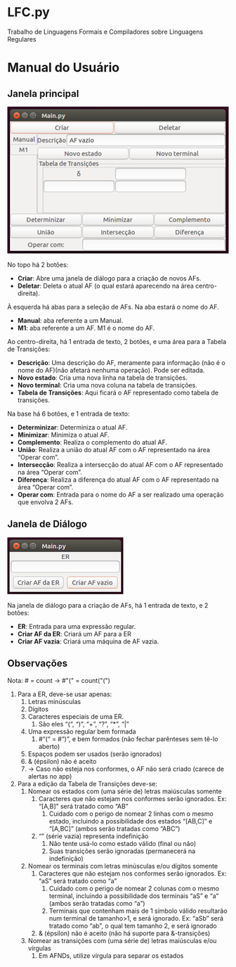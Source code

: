 # LFC.py
Trabalho de Linguagens Formais e Compiladores sobre Linguagens Regulares

# Manual do Usuário

## Janela principal

<img src=misc/mainwindow.png>

No topo há 2 botões:
* __Criar__: Abre uma janela de diálogo para a criação de novos AFs.
* __Deletar__: Deleta o atual AF (o qual estará aparecendo na área centro-direita).

À esquerda há abas para a seleção de AFs. Na aba estará o nome do AF.
* __Manual__: aba referente a um Manual.
* __M1__: aba referente a um AF. M1 é o nome do AF.

Ao centro-direita, há 1 entrada de texto, 2 botões, e uma área para a Tabela de Transições:
* __Descrição__: Uma descrição do AF, meramente para informação (não é o nome do AF)(não afetará nenhuma operação). Pode ser editada.
* __Novo estado__: Cria uma nova linha na tabela de transições.
* __Novo terminal__: Cria uma nova coluna na tabela de transições.
* __Tabela de Transições__: Aqui ficará o AF representado como tabela de transições.

Na base há 6 botões, e 1 entrada de texto:
* __Determinizar__: Determiniza o atual AF.
* __Minimizar__: Minimiza o atual AF.
* __Complemento__: Realiza o complemento do atual AF.
* __União__: Realiza a união do atual AF com o AF representado na área “Operar com”.
* __Intersecção__: Realiza a intersecção do atual AF com o AF representado na área “Operar com”.
* __Diferença__: Realiza a diferença do atual AF com o AF representado na área “Operar com”.
* __Operar com__: Entrada para o nome do AF a ser realizado uma operação que envolva 2 AFs.

## Janela de Diálogo

<img src=misc/dialog.png>

Na janela de diálogo para a criação de AFs, há 1 entrada de texto, e 2 botões:
* __ER__: Entrada para uma expressão regular.
* __Criar AF da ER__: Criará um AF para a ER
* __Criar AF vazia__: Criará uma máquina de AF vazia.

## Observações

Nota: # = count → #"(" = count("(")

1. Para a ER, deve-se usar apenas:
    1. Letras minúsculas
    2. Dígitos
    3. Caracteres especiais de uma ER.
        1. São eles “(“, “)”, “+”, “?”, “*”, “|”
    4. Uma expressão regular bem formada
        1. #“(“ = #”)”, e bem formados (não fechar parênteses sem tê-lo aberto)
    5. Espaços podem ser usados (serão ignorados)
    6. & (épsilon) não é aceito
    0. → Caso não esteja nos conformes, o AF não será criado (carece de alertas no app)
2. Para a edição da Tabela de Transições deve-se:
    1. Nomear os estados com (uma série de) letras maiúsculas somente
        1. Caracteres que não estejam nos conformes serão ignorados.
        Ex: “[A,B]” será tratado como “AB”
            1. Cuidado com o perigo de nomear 2 linhas com o mesmo estado, incluindo a possibilidade dos estados “[AB,C]” e “[A,BC]” (ambos serão tratadas como “ABC”)
        2. “” (série vazia) representa indefinição
            1. Não tente usá-lo como estado válido (final ou não)
            2. Suas transições serão ignoradas (permanecerá na indefinição)
    2. Nomear os terminais com letras minúsculas e/ou dígitos somente
        1. Caracteres que não estejam nos conformes serão ignorados.
        Ex: “aS” será tratado como “a”
            1. Cuidado com o perigo de nomear 2 colunas com o mesmo terminal, incluindo a possibilidade dos terminais “aS” e “a” (ambos serão tratadas como “a”)
            2. Terminais que contenham mais de 1 símbolo válido resultarão num terminal de tamanho>1, e será ignorado.
            Ex: “aSb” será tratado como “ab”, o qual tem tamanho 2, e será ignorado
        2. & (épsilon) não é aceito (não há suporte para &-transições)
    3. Nomear as transições com (uma série de) letras maiúsculas e/ou vírgulas
        1. Em AFNDs, utilize vírgula para separar os estados
